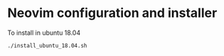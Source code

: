 # Neovim configuration and installer

To install in ubuntu 18.04

```bash
./install_ubuntu_18.04.sh
```
